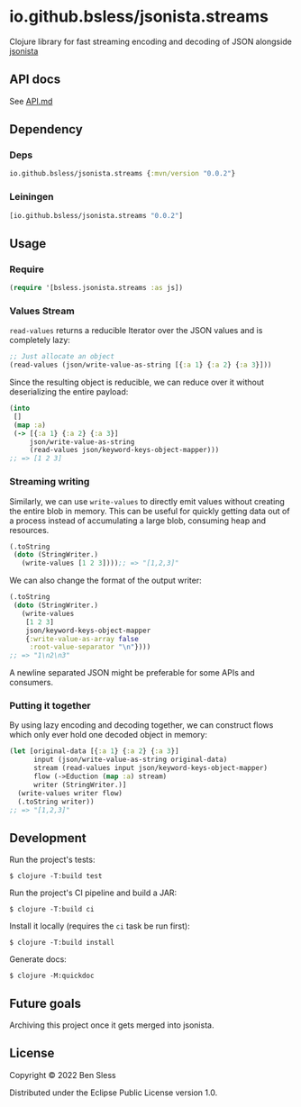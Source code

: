 # io.github.bsless/jsonista.streams

Clojure library for fast streaming encoding and decoding of JSON
alongside [jsonista](https://github.com/metosin/jsonista)

## API docs

See [API.md](./API.md)

## Dependency

### Deps

```clojure
io.github.bsless/jsonista.streams {:mvn/version "0.0.2"}
```

### Leiningen

```clojure
[io.github.bsless/jsonista.streams "0.0.2"]
```

## Usage

### Require

```clojure
(require '[bsless.jsonista.streams :as js])
```

### Values Stream

`read-values` returns a reducible Iterator over the JSON values and is completely lazy:

```clojure
;; Just allocate an object
(read-values (json/write-value-as-string [{:a 1} {:a 2} {:a 3}]))
```

Since the resulting object is reducible, we can reduce over it without
deserializing the entire payload:

```clojure
(into
 []
 (map :a)
 (-> [{:a 1} {:a 2} {:a 3}]
     json/write-value-as-string
     (read-values json/keyword-keys-object-mapper)))
;; => [1 2 3]
```

### Streaming writing

Similarly, we can use `write-values` to directly emit values without
creating the entire blob in memory. This can be useful for quickly
getting data out of a process instead of accumulating a large blob,
consuming heap and resources.

```clojure
(.toString
 (doto (StringWriter.)
   (write-values [1 2 3])));; => "[1,2,3]"
```

We can also change the format of the output writer:

```clojure
(.toString
 (doto (StringWriter.)
   (write-values
    [1 2 3]
    json/keyword-keys-object-mapper
    {:write-value-as-array false
     :root-value-separator "\n"})))
;; => "1\n2\n3"
```

A newline separated JSON might be preferable for some APIs and consumers.

### Putting it together

By using lazy encoding and decoding together, we can construct flows
which only ever hold one decoded object in memory:

```clojure
(let [original-data [{:a 1} {:a 2} {:a 3}]
      input (json/write-value-as-string original-data)
      stream (read-values input json/keyword-keys-object-mapper)
      flow (->Eduction (map :a) stream)
      writer (StringWriter.)]
  (write-values writer flow)
  (.toString writer))
;; => "[1,2,3]"
```

## Development

Run the project's tests:

    $ clojure -T:build test

Run the project's CI pipeline and build a JAR:

    $ clojure -T:build ci

Install it locally (requires the `ci` task be run first):

    $ clojure -T:build install
    
Generate docs:

    $ clojure -M:quickdoc
    
## Future goals

Archiving this project once it gets merged into jsonista.

## License

Copyright © 2022 Ben Sless

Distributed under the Eclipse Public License version 1.0.
